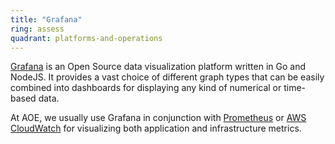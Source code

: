 ```yaml
---
title: "Grafana"
ring: assess
quadrant: platforms-and-operations
---
```


[Grafana](https://grafana.com//) is an Open Source data visualization platform written in Go and NodeJS. It provides a vast choice of different graph types that can be easily combined into dashboards for displaying any kind of numerical or time-based data.

At AOE, we usually use Grafana in conjunction with [Prometheus](https://prometheus.io/) or [AWS CloudWatch](https://prometheus.io/) for visualizing both application and infrastructure metrics.
